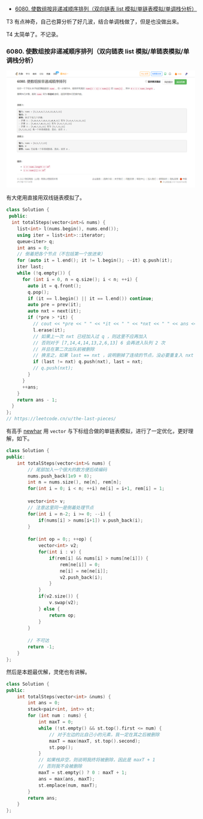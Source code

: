 
<!-- @import "[TOC]" {cmd="toc" depthFrom=1 depthTo=6 orderedList=false} -->

<!-- code_chunk_output -->

- [6080. 使数组按非递减顺序排列（双向链表 list 模拟/单链表模拟/单调栈分析）](#6080-使数组按非递减顺序排列双向链表-list-模拟单链表模拟单调栈分析)

<!-- /code_chunk_output -->

T3 有点神奇，自己也算分析了好几波，结合单调栈做了，但是也没做出来。

T4 太简单了。不记录。

### 6080. 使数组按非递减顺序排列（双向链表 list 模拟/单链表模拟/单调栈分析）

![](./images/leetcode.cn_contest_weekly-contest-295_problems_steps-to-make-array-non-decreasing_.png)

有大佬用直接用双线链表模拟了。

```cpp
class Solution {
 public:
  int totalSteps(vector<int>& nums) {
    list<int> l(nums.begin(), nums.end());
    using iter = list<int>::iterator;
    queue<iter> q;
    int ans = 0;
    // 倒着把各个节点（不包括第一个放进来）
    for (auto it = l.end(); it != l.begin(); --it) q.push(it);
    iter last;
    while (!q.empty()) {
      for (int i = 0, n = q.size(); i < n; ++i) {
        auto it = q.front();
        q.pop();
        if (it == l.begin() || it == l.end()) continue;
        auto pre = prev(it);
        auto nxt = next(it);
        if (*pre > *it) {
          // cout << *pre << " " << *it << " " << *nxt << " " << ans << endl;
          l.erase(it);
          // 如果上一次 nxt 已经加入过 q ，则这里不应再加入
          // 否则对于 [7,14,4,14,13,2,6,13] 6 会再进入队列 2 次
          // 并且在第二次出队前被删除
          // 换言之，如果 last == nxt ，说明删掉了连续的节点，没必要重复入 nxt
          if (last != nxt) q.push(nxt), last = nxt;
          // q.push(nxt);
        }
      }
      ++ans;
    }
    return ans - 1;
  }
};
// https://leetcode.cn/u/the-last-pieces/
```

有高手 [newhar](https://leetcode.cn/problems/steps-to-make-array-non-decreasing/solution/by-newhar-6k75/) 用 `vector` 与下标组合做的单链表模拟，进行了一定优化，更好理解，如下。

```cpp
class Solution {
public:
    int totalSteps(vector<int>& nums) {
        // 尾部加入一个很大的数方便后续编码
        nums.push_back(1e9 + 8);
        int n = nums.size(), ne[n], rem[n];
        for(int i = 0; i < n; ++i) ne[i] = i+1, rem[i] = 1;
        
        vector<int> v;
        // 注意这里同一是倒着处理节点
        for(int i = n-2; i >= 0; --i) {
            if(nums[i] > nums[i+1]) v.push_back(i);
        }
        
        for(int op = 0;; ++op) {
            vector<int> v2;
            for(int i : v) {
                if(rem[i] && nums[i] > nums[ne[i]]) {
                    rem[ne[i]] = 0;
                    ne[i] = ne[ne[i]];
                    v2.push_back(i);
                }
            }
            if(v2.size()) {
                v.swap(v2);
            } else {
                return op;
            }
        }
        
        // 不可达
        return -1;
    }
};
```

然后是本题最优解，灵佬也有讲解。

```cpp
class Solution {
public:
    int totalSteps(vector<int> &nums) {
        int ans = 0;
        stack<pair<int, int>> st;
        for (int num : nums) {
            int maxT = 0;
            while (!st.empty() && st.top().first <= num) {
                // 对于左边的比自己小的元素，我一定在其之后被删除
                maxT = max(maxT, st.top().second);
                st.pop();
            }
            // 如果栈非空，则说明我终将被删除，因此是 maxT + 1
            // 否则我不会被删除
            maxT = st.empty() ? 0 : maxT + 1;
            ans = max(ans, maxT);
            st.emplace(num, maxT);
        }
        return ans;
    }
};
```
